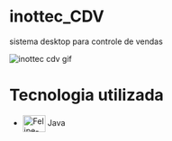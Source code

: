 # inottec_CDV
sistema desktop para controle de vendas 

![inottec cdv gif](https://user-images.githubusercontent.com/63815922/186804526-e39e21e2-b0d3-4fc7-8158-03bdf84e7213.gif)


#  Tecnologia utilizada
     
  *  <img align="center" alt="Felipe-Java" height="30" width="40" src="https://cdn.jsdelivr.net/gh/devicons/devicon/icons/java/java-original.svg"> Java


